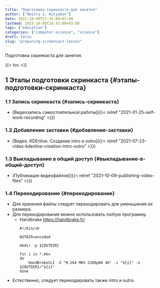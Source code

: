 ```yaml
---
title: "Подготовка скринкаста для занятия"
author: ["Dmitry S. Kulyabov"]
date: 2021-10-09T17:35:00+03:00
lastmod: 2023-10-08T18:43:00+03:00
tags: ["education"]
categories: ["computer-science", "science"]
draft: false
slug: "preparing-screencast-lesson"
---
```


Подготовка скринкаста для занятия.

<!--more-->

{{< toc >}}


## <span class="section-num">1</span> Этапы подготовки скринкаста {#этапы-подготовки-скринкаста}


### <span class="section-num">1.1</span> Запись скринкаста {#запись-скринкаста}

-   [Видеозапись самостоятельной работы]({{< relref "2021-01-25-self-work-recording" >}})


### <span class="section-num">1.2</span> Добавление заставки {#добавление-заставки}

-   [Видео. KDEnlive. Создание intro и outro]({{< relref "2021-07-23-video-kdenlive-creation-intro-outro" >}})


### <span class="section-num">1.3</span> Выкладывание в общий доступ {#выкладывание-в-общий-доступ}

-   [Публикация видеофайлов]({{< relref "2021-10-09-publishing-video-files" >}})


### <span class="section-num">1.4</span> Перекодирование {#перекодирование}

-   Для хранения файлы следует перекодировать для уменьшения их размера.
-   Для перекодирования можно использовать любую программу.
    -   Handbrake <https://handbrake.fr/>
        ```shell
        #!/bin/sh

        OUTDIR=encoded

        mkdir -p ${OUTDIR}

        for i in *.mkv
        do
            HandBrakeCLI -Z "H.264 MKV 2160p60 4K" -i "${i}" -o ${OUTDIR}/"${i}"
        done
        ```
-   Естественно, следует перекодировать также intro и outro.
